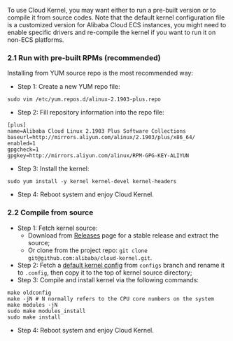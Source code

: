 To use Cloud Kernel, you may want either to run a pre-built version or to compile it from source codes. Note that the default kernel configuration file is a customized version for Alibaba Cloud ECS instances, you might need to enable specific drivers and re-compile the kernel if you want to run it on non-ECS platforms.

### 2.1 Run with pre-built RPMs (recommended)

Installing from YUM source repo is the most recommended way:

- Step 1: Create a new YUM repo file:

```
sudo vim /etc/yum.repos.d/alinux-2.1903-plus.repo
```

- Step 2: Fill repository information into the repo file:

```
[plus]
name=Alibaba Cloud Linux 2.1903 Plus Software Collections
baseurl=http://mirrors.aliyun.com/alinux/2.1903/plus/x86_64/
enabled=1
gpgcheck=1
gpgkey=http://mirrors.aliyun.com/alinux/RPM-GPG-KEY-ALIYUN
```

- Step 3: Install the kernel:

```
sudo yum install -y kernel kernel-devel kernel-headers
```

- Step 4: Reboot system and enjoy Cloud Kernel.

### 2.2 Compile from source

- Step 1: Fetch kernel source:
  - Download from [Releases](https://github.com/alibaba/cloud-kernel/releases) page for a stable release and extract the source;
  - Or clone from the project repo: `git clone git@github.com:alibaba/cloud-kernel.git`.
- Step 2: Fetch a [default kernel config](https://github.com/alibaba/cloud-kernel/blob/configs/config-4.19.y-x86_64) from `configs` branch and rename it to `.config`, then copy it to the top of kernel source directory;
- Step 3: Compile and install kernel via the following commands:

```
make oldconfig
make -jN # N normally refers to the CPU core numbers on the system
make modules -jN
sudo make modules_install
sudo make install
```

- Step 4: Reboot system and enjoy Cloud Kernel.